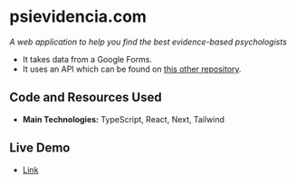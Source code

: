 # psievidencia.com

_A web application to help you find the best evidence-based psychologists_

- It takes data from a Google Forms.
- It uses an API which can be found on <a href="https://github.com/francosbenitez/psievidencia-backend" target="_blank">this other repository</a>.

## Code and Resources Used

- **Main Technologies:** TypeScript, React, Next, Tailwind

## Live Demo

- <a href="https://psievidencia.com" target="_blank">Link</a>
